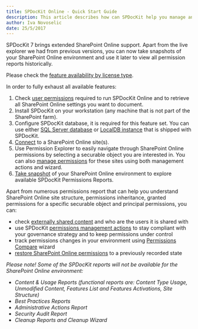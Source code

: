 ```yaml
---
title: SPDocKit Online - Quick Start Guide
description: This article describes how can SPDocKit help you manage and explore your SharePoint Online permissions. 
author: Iva Novoselic
date: 25/5/2017
---
```


SPDocKit 7 brings extended SharePoint Online support. Apart from the live explorer we had from previous versions, you can now take snapshots of your SharePoint Online environment and use it later to view all permission reports historically.

Please check the [feature availability by license type](https://www.spdockit.com/orders/#online).

In order to fully exhaust all available features:
1. Check [user permissions](#internal/requirements/sharepoint-online-user-permissions-requirements) required to run SPDocKit Online and to retrieve all SharePoint Online settings you want to document.
1. Install SPDocKit on your workstation (any machine that is not part of the SharePoint farm).
1. Configure SPDocKit database, it is required for this feature set. You can use either [SQL Server database](#internal/configuration/configure-spdockit-database) or [LocalDB instance](#internal/configuration/configure-localdb) that is shipped with SPDocKit.  
1. [Connect](#internal/spdockit-spo/connect-to-spo) to a SharePoint Online site(s).
1. Use Permission Explorer to easily navigate through SharePoint Online permissions by selecting a securable object you are interested in. You can also [manage permissions](#internal/permission-management/manage-permissions-ribbon-actions) for these sites using both management actions and wizard.
1. [Take snapshot](#internal/spdockit-spo/spo-snapshots) of your SharePoint Online environment to explore available SPDocKit Permissions Reports.

Apart from numerous permissions report that can help you understand SharePoint Online site structure, permissions inheritance, granted permissions for a specific securable object and principal permissions, you can:
* check [externally shared content](#internal/get-to-know-spdockit/permissions-reports-screen) and who are the users it is shared with
* use SPDocKit [permissions management actions](#internal/permission-management/manage-permissions-ribbon-actions) to stay compliant with your governance strategy and to keep permissions under control
* track permissions changes in your environment using [Permissions Compare](#internal/how-to/compare-wizard/compare-sharepoint-permissions) wizard
* [restore SharePoint Online permissions](#internal/permission-management/restore-permissions) to a previously recorded state  


_Please note! Some of the SPDocKit reports will not be available for the SharePoint Online environment:_
* _Content & Usage Reports (functional reports are: Content Type Usage, Unmodified Content, Features List and Features Activations, Site Structure)_
* _Best Practices Reports_
* _Administrative Actions Report_
* _Security Audit Report_
* _Cleanup Reports and Cleanup Wizard_
